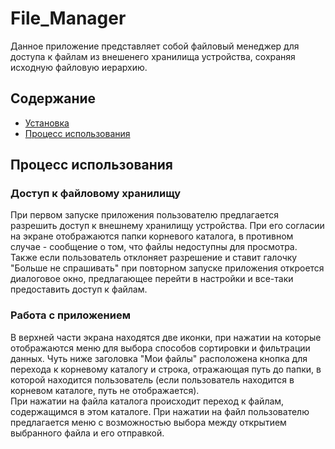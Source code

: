 # File_Manager

Данное приложение представляет собой файловый менеджер для доступа к файлам из внешенего хранилища устройства, сохраняя исходную файловую иерархию.

## Содержание
* [Установка](#download)
* [Процесс использования](#technologies)

## Процесс использования
### Доступ к файловому хранилищу
При первом запуске приложения пользователю предлагается разрешить доступ к внешнему хранилищу устройства. При его согласии на экране отображаются папки корневого каталога, в противном случае - сообщение о том, что файлы недоступны для просмотра. Также если пользователь отклоняет разрешение и ставит галочку "Больше не спрашивать" при повторном запуске приложения откроется диалоговое окно, предлагающее перейти в настройки и все-таки предоставить доступ к файлам.   
### Работа с приложением
В верхней части экрана находятся две иконки, при нажатии на которые отображаются меню для выбора способов сортировки и фильтрации данных.
Чуть ниже заголовка "Мои файлы" расположена кнопка для перехода к корневому каталогу и строка, отражающая путь до папки, в которой находится пользователь (если пользователь находится в корневом каталоге, путь не отображается).   
При нажатии на файла каталога происходит переход к файлам, содержащимся в этом каталоге. При нажатии на файл пользователю предлагается меню с возможностью выбора между открытием выбранного файла и его отправкой.   
